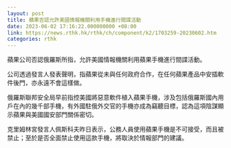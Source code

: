 ```yaml
---
layout: post
title: 蘋果否認允許美國情報機關利用手機進行間諜活動
date: 2023-06-02 17:16:22.000000000 +08:00
link: https://news.rthk.hk/rthk/ch/component/k2/1703259-20230602.htm
categories: rthk
---
```


蘋果公司否認俄羅斯所指，允許美國情報機關利用蘋果手機進行間諜活動。

公司透過發言人發表聲明，指蘋果從未與任何政府合作，在任何蘋果產品中安插軟件後門，亦永遠不會這樣做。

俄羅斯聯邦安全局早前指控美國將惡意軟件植入蘋果手機，涉及包括俄羅斯國內用戶在內的幾千部手機，有外國駐俄外交官的手機亦成為竊聽目標，認為這項陰謀顯示蘋果與美國國安部門關係密切。

克里姆林宮發言人佩斯科夫昨日表示，公務人員使用蘋果手機是不可接受，而且被禁止；至於是否全面禁止使用這款手機，將取決於情報部門的建議。
